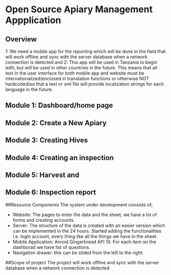# Open Source Apiary Management Appplication

## Overview 
1: We need a mobile app for the reporting which will be done in the field that will work offline and sync with the server database when a network connection is 
detected and 
2: This app will be used in Tanzania to begin with, but will be used in other countries in the future. This means that all text in the user interface for both mobile app and 
website must be internationalized(enclosed in translation functions or otherwise NOT hardcoded)so that a text or xml file will provide localization strings for each language in the future.

## Module 1: Dashboard/home page
## Module 2: Create a New Apiary
## Module 3: Creating Hives
## Module 4: Creating an inspection
## Module 5: Harvest and
## Module 6: Inspection report

##Resource Components
The system under development consists of;
 - Website: The pages to enter the data and the sheet, we have a lot of forms and creating accounts.
 - Server:  The structure of the data is created with an easier version which can be implemented in the 24 hours. Started adding the functionalities i.e. login account, every thing like all the things we have in the sheet.
 - Mobile Application: Anroid Gingerbread API 10. For each item on the dashborad we have list of questions. 
 - Navigation drawer: this can be slided from the left to the right.
 
 ##Scope of project
 The project will work offline and sync with the server database when a network connection is detected 
 
 
 
 

 
 